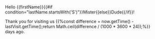Hello {{firstName}}{{#if condition="lastName.startsWith('S')"}}Mister{{else}}Dude{{/if}}!

Thank you for visiting us {{%const difference = now.getTime() - lastVisit.getTime();return Math.ceil(difference / (1000 * 3600 * 24));%}} days ago.